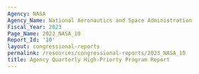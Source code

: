 ```yaml
---
Agency: NASA
Agency_Name: National Aeronautics and Space Administration
Fiscal_Year: 2023
Page_Name: 2023_NASA_10
Report_Id: '10'
layout: congressional-reports
permalink: /resources/congressional-reports/2023_NASA_10
title: Agency Quarterly High-Priorty Program Report
---
```

